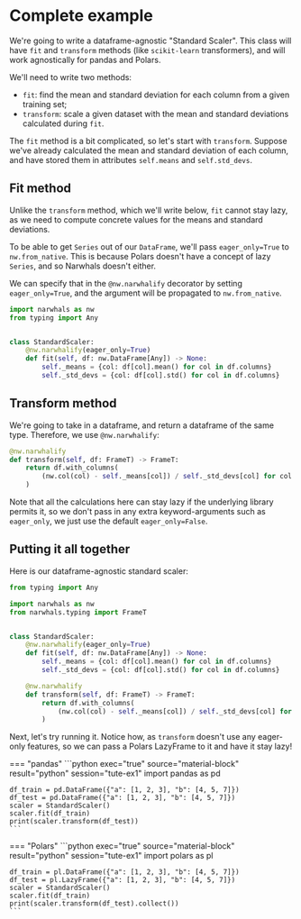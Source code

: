 # Complete example

We're going to write a dataframe-agnostic "Standard Scaler". This class will have
`fit` and `transform` methods (like `scikit-learn` transformers), and will work
agnostically for pandas and Polars.

We'll need to write two methods:

- `fit`: find the mean and standard deviation for each column from a given training set;
- `transform`: scale a given dataset with the mean and standard deviations calculated
  during `fit`.

The `fit` method is a bit complicated, so let's start with `transform`.
Suppose we've already calculated the mean and standard deviation of each column, and have
stored them in attributes `self.means` and `self.std_devs`.

## Fit method

Unlike the `transform` method, which we'll write below, `fit` cannot stay lazy,
as we need to compute concrete values for the means and standard deviations.

To be able to get `Series` out of our `DataFrame`, we'll pass `eager_only=True` to `nw.from_native`.
This is because Polars doesn't have a concept of lazy `Series`, and so Narwhals
doesn't either.

We can specify that in the `@nw.narwhalify` decorator by setting `eager_only=True`, and
the argument will be propagated to `nw.from_native`.

```python
import narwhals as nw
from typing import Any


class StandardScaler:
    @nw.narwhalify(eager_only=True)
    def fit(self, df: nw.DataFrame[Any]) -> None:
        self._means = {col: df[col].mean() for col in df.columns}
        self._std_devs = {col: df[col].std() for col in df.columns}
```

## Transform method

We're going to take in a dataframe, and return a dataframe of the same type.
Therefore, we use `@nw.narwhalify`:

```python
@nw.narwhalify
def transform(self, df: FrameT) -> FrameT:
    return df.with_columns(
        (nw.col(col) - self._means[col]) / self._std_devs[col] for col in df.columns
    )
```

Note that all the calculations here can stay lazy if the underlying library permits it,
so we don't pass in any extra keyword-arguments such as `eager_only`, we just use the
default `eager_only=False`.

## Putting it all together

Here is our dataframe-agnostic standard scaler:
```python exec="1" source="above" session="tute-ex1"
from typing import Any

import narwhals as nw
from narwhals.typing import FrameT


class StandardScaler:
    @nw.narwhalify(eager_only=True)
    def fit(self, df: nw.DataFrame[Any]) -> None:
        self._means = {col: df[col].mean() for col in df.columns}
        self._std_devs = {col: df[col].std() for col in df.columns}

    @nw.narwhalify
    def transform(self, df: FrameT) -> FrameT:
        return df.with_columns(
            (nw.col(col) - self._means[col]) / self._std_devs[col] for col in df.columns
        )
```

Next, let's try running it. Notice how, as `transform` doesn't use
any eager-only features, so we can pass a Polars LazyFrame to it and have it
stay lazy!

=== "pandas"
    ```python exec="true" source="material-block" result="python" session="tute-ex1"
    import pandas as pd

    df_train = pd.DataFrame({"a": [1, 2, 3], "b": [4, 5, 7]})
    df_test = pd.DataFrame({"a": [1, 2, 3], "b": [4, 5, 7]})
    scaler = StandardScaler()
    scaler.fit(df_train)
    print(scaler.transform(df_test))
    ```

=== "Polars"
    ```python exec="true" source="material-block" result="python" session="tute-ex1"
    import polars as pl

    df_train = pl.DataFrame({"a": [1, 2, 3], "b": [4, 5, 7]})
    df_test = pl.LazyFrame({"a": [1, 2, 3], "b": [4, 5, 7]})
    scaler = StandardScaler()
    scaler.fit(df_train)
    print(scaler.transform(df_test).collect())
    ```
